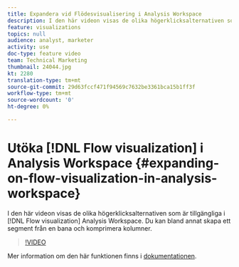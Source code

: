 ```yaml
---
title: Expandera vid Flödesvisualisering i Analysis Workspace
description: I den här videon visas de olika högerklicksalternativen som är tillgängliga i Flödesvisualiseringen i Analysis Workspace. Du kan bland annat skapa ett segment från en bana och komprimera kolumner.
feature: visualizations
topics: null
audience: analyst, marketer
activity: use
doc-type: feature video
team: Technical Marketing
thumbnail: 24044.jpg
kt: 2280
translation-type: tm+mt
source-git-commit: 29d63fccf471f94569c7632be3361bca15b1ff3f
workflow-type: tm+mt
source-wordcount: '0'
ht-degree: 0%

---
```



# Utöka [!DNL Flow visualization] i Analysis Workspace {#expanding-on-flow-visualization-in-analysis-workspace}

I den här videon visas de olika högerklicksalternativen som är tillgängliga i [!DNL Flow visualization] Analysis Workspace. Du kan bland annat skapa ett segment från en bana och komprimera kolumner.

>[!VIDEO](https://video.tv.adobe.com/v/24044/?quality=12)

Mer information om den här funktionen finns i [dokumentationen](https://marketing.adobe.com/resources/help/en_US/analytics/analysis-workspace/flow.html).
